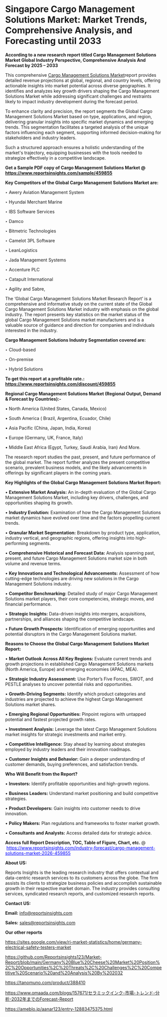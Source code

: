 # Singapore Cargo Management Solutions Market: Market Trends, Comprehensive Analysis, and Forecasting until 2033

<strong>According to a new research report titled Cargo Management Solutions Market Global Industry Perspective, Comprehensive Analysis And Forecast by 2025 – 2033</strong>

This comprehensive <a href=https://www.reportsinsights.com/sample/459855>Cargo Management Solutions Market</a>report provides detailed revenue projections at global, regional, and country levels, offering actionable insights into market potential across diverse geographies. It identifies and analyzes key growth drivers shaping the Cargo Management Solutions Market while addressing significant challenges and restraints likely to impact industry development during the forecast period.

To enhance clarity and precision, the report segments the Global Cargo Management Solutions Market based on type, applications, and region, delivering granular insights into specific market dynamics and emerging trends. This segmentation facilitates a targeted analysis of the unique factors influencing each segment, supporting informed decision-making for stakeholders and industry leaders.

Such a structured approach ensures a holistic understanding of the market's trajectory, equipping businesses with the tools needed to strategize effectively in a competitive landscape.

<strong>Get a Sample PDF copy of Cargo Management Solutions Market </strong><strong>@<a href=https://www.reportsinsights.com/sample/459855 style=color:#0000ff;> https://www.reportsinsights.com/sample/459855</a></strong></font>

<strong>Key Competitors of the Global Cargo Management Solutions Market are:</strong>

‣ Awery Aviation Management System

‣ Hyundai Merchant Marine

‣ IBS Software Services

‣ Damco

‣ Bitmetric Technologies

‣ Camelot 3PL Software

‣ LeanLogistics

‣ Jada Management Systems

‣ Accenture PLC

‣ Catapult International

‣ Agility and Sabre,

The ‘Global Cargo Management Solutions Market Research Report’ is a comprehensive and informative study on the current state of the Global Cargo Management Solutions Market industry with emphasis on the global industry. The report presents key statistics on the market status of the global Cargo Management Solutions market manufacturers and is a valuable source of guidance and direction for companies and individuals interested in the industry.

<strong>Cargo Management Solutions Industry Segmentation covered are:</strong>

‣ Cloud-based

‣ On-premise

‣ Hybrid Solutions

<strong>To get this report at a profitable rate.: <a href=https://www.reportsinsights.com/discount/459855 style=color:#0000ff;>https://www.reportsinsights.com/discount/459855</a></strong></font>

<strong>Regional Cargo Management Solutions Market (Regional Output, Demand &amp; Forecast by Countries):-</strong>

• North America (United States, Canada, Mexico)

• South America ( Brazil, Argentina, Ecuador, Chile)

• Asia Pacific (China, Japan, India, Korea)

• Europe (Germany, UK, France, Italy)

• Middle East Africa (Egypt, Turkey, Saudi Arabia, Iran) And More.

The research report studies the past, present, and future performance of the global market. The report further analyzes the present competitive scenario, prevalent business models, and the likely advancements in offerings by significant players in the coming years.

<strong>Key Highlights of the Global Cargo Management Solutions Market Report:</strong>

• <strong>Extensive Market Analysis:</strong> An in-depth evaluation of the Global Cargo Management Solutions Market, including key drivers, challenges, and opportunities shaping its growth.

• <strong>Industry Evolution:</strong> Examination of how the Cargo Management Solutions market dynamics have evolved over time and the factors propelling current trends.

• <strong>Granular Market Segmentation:</strong> Breakdown by product type, application, industry vertical, and geographic regions, offering insights into high-performing segments.

• <strong>Comprehensive Historical and Forecast Data:</strong> Analysis spanning past, present, and future Cargo Management Solutions market size in both volume and revenue terms.

• <strong>Key Innovations and Technological Advancements:</strong> Assessment of how cutting-edge technologies are driving new solutions in the Cargo Management Solutions industry.

• <strong>Competitor Benchmarking:</strong> Detailed study of major Cargo Management Solutions market players, their core competencies, strategic moves, and financial performance.

• <strong>Strategic Insights:</strong> Data-driven insights into mergers, acquisitions, partnerships, and alliances shaping the competitive landscape.

• <strong>Future Growth Prospects:</strong> Identification of emerging opportunities and potential disruptors in the Cargo Management Solutions market.

<strong>Reasons to Choose the Global Cargo Management Solutions Market Report:</strong>

• <strong>Market Outlook Across All Key Regions:</strong> Evaluate current trends and growth projections in established Cargo Management Solutions markets (North America, Europe) and emerging economies (APAC, MEA).

• <strong>Strategic Industry Assessment:</strong> Use Porter’s Five Forces, SWOT, and PESTLE analyses to uncover potential risks and opportunities.

• <strong>Growth-Driving Segments:</strong> Identify which product categories and industries are projected to achieve the highest Cargo Management Solutions market shares.

• <strong>Emerging Regional Opportunities:</strong> Pinpoint regions with untapped potential and fastest projected growth rates.

• <strong>Investment Analysis:</strong> Leverage the latest Cargo Management Solutions market insights for strategic investments and market entry.

• <strong>Competitive Intelligence:</strong> Stay ahead by learning about strategies employed by industry leaders and their innovation roadmaps.

• <strong>Customer Insights and Behavior:</strong> Gain a deeper understanding of customer demands, buying preferences, and satisfaction trends.

<strong>Who Will Benefit from the Report?</strong>

• <strong>Investors:</strong> Identify profitable opportunities and high-growth regions.

• <strong>Business Leaders:</strong> Understand market positioning and build competitive strategies.

• <strong>Product Developers:</strong> Gain insights into customer needs to drive innovation.

• <strong>Policy Makers:</strong> Plan regulations and frameworks to foster market growth.

• <strong>Consultants and Analysts:</strong> Access detailed data for strategic advice.
</ul>
<strong>Access full Report Description, TOC, Table of Figure, Chart, etc. </strong>@  <a href=https://www.reportsinsights.com/industry-forecast/cargo-management-solutions-market-2026-459855 style=color:#0000ff;>https://www.reportsinsights.com/industry-forecast/cargo-management-solutions-market-2026-459855</a></font>

<strong><strong>About US</strong>:</strong>

Reports Insights is the leading research industry that offers contextual and data-centric research services to its customers across the globe. The firm assists its clients to strategize business policies and accomplish sustainable growth in their respective market domain. The industry provides consulting services, syndicated research reports, and customized research reports.

<strong>Contact US:</strong>

<p class=""""><b>Email:</b> <a href=mailto:info@reportsinsights.com>info@reportsinsights.com</a></p>
<p class=""""><b>Sales:</b> <a href=mailto:sales@reportsinsights.com>sales@reportsinsights.com</a></p>

<strong>Our other reports</strong>

<a href=https://sites.google.com/view/ri-market-statistics/home/germany-electrical-safety-testers-market>https://sites.google.com/view/ri-market-statistics/home/germany-electrical-safety-testers-market</a>

<a href=https://github.com/Reportsinsights123/Market-Report/blob/main/Germany%20Blue%20Cheese%20Market%20Position%2C%20Opportunities%2C%20Threats%2C%20Challenges%2C%20Competitive%20Scenario%20and%20Analysis%20By%202032>https://github.com/Reportsinsights123/Market-Report/blob/main/Germany%20Blue%20Cheese%20Market%20Position%2C%20Opportunities%2C%20Threats%2C%20Challenges%2C%20Competitive%20Scenario%20and%20Analysis%20By%202032</a>

<a href=https://tanomuno.com/product/388410>https://tanomuno.com/product/388410</a>

<a href=https://www.omaada.com/blogs/157671/セラミックインク-市場-トレンド-分析-2032年までのForecast-Report>https://www.omaada.com/blogs/157671/セラミックインク-市場-トレンド-分析-2032年までのForecast-Report</a>

<a href=https://ameblo.jp/aanar123/entry-12883475375.html>https://ameblo.jp/aanar123/entry-12883475375.html</a>
